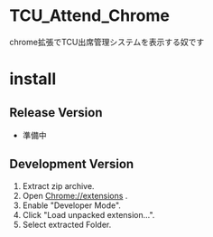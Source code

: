 # TCU_Attend_Chrome
chrome拡張でTCU出席管理システムを表示する奴です

# install
## Release Version
- 準備中

## Development Version
1. Extract zip archive.
2. Open [Chrome://extensions](Chrome://extensions) .  
3. Enable "Developer Mode".  
4. Click "Load unpacked extension...".  
4. Select extracted Folder.  

